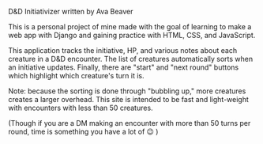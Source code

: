 D&D Initiativizer
written by Ava Beaver


This is a personal project of mine made with the goal of learning to make a web app with Django
and gaining practice with HTML, CSS, and JavaScript.


This application tracks the initiative, HP, and various notes about each creature in a D&D encounter.
The list of creatures automatically sorts when an initiative updates. Finally, there are "start"
and "next round" buttons which highlight which creature's turn it is.


Note: because the sorting is done through "bubbling up," more creatures creates a larger overhead.
This site is intended to be fast and light-weight with encounters with less than 50 creatures.

(Though if you are a DM making an encounter with more than 50 turns per round, time is something
you have a lot of :wink: )
